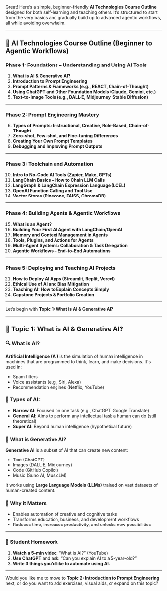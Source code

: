 Great! Here’s a simple, beginner-friendly **AI Technologies Course Outline** designed for both self-learning and teaching others. It’s structured to start from the very basics and gradually build up to advanced agentic workflows, all while avoiding overwhelm.

---

## 🧠 AI Technologies Course Outline (Beginner to Agentic Workflows)

### **Phase 1: Foundations – Understanding and Using AI Tools**

1. **What is AI & Generative AI?**
2. **Introduction to Prompt Engineering**
3. **Prompt Patterns & Frameworks (e.g., REACT, Chain-of-Thought)**
4. **Using ChatGPT and Other Foundation Models (Claude, Gemini, etc.)**
5. **Text-to-Image Tools (e.g., DALL·E, Midjourney, Stable Diffusion)**

---

### **Phase 2: Prompt Engineering Mastery**

6. **Types of Prompts: Instructional, Creative, Role-Based, Chain-of-Thought**
7. **Zero-shot, Few-shot, and Fine-tuning Differences**
8. **Creating Your Own Prompt Templates**
9. **Debugging and Improving Prompt Outputs**

---

### **Phase 3: Toolchain and Automation**

10. **Intro to No-Code AI Tools (Zapier, Make, GPTs)**
11. **LangChain Basics – How to Chain LLM Calls**
12. **LangGraph & LangChain Expression Language (LCEL)**
13. **OpenAI Function Calling and Tool Use**
14. **Vector Stores (Pinecone, FAISS, ChromaDB)**

---

### **Phase 4: Building Agents & Agentic Workflows**

15. **What is an Agent?**
16. **Building Your First AI Agent with LangChain/OpenAI**
17. **Memory and Context Management in Agents**
18. **Tools, Plugins, and Actions for Agents**
19. **Multi-Agent Systems: Collaboration & Task Delegation**
20. **Agentic Workflows – End-to-End Automations**

---

### **Phase 5: Deploying and Teaching AI Projects**

21. **How to Deploy AI Apps (Streamlit, Replit, Vercel)**
22. **Ethical Use of AI and Bias Mitigation**
23. **Teaching AI: How to Explain Concepts Simply**
24. **Capstone Projects & Portfolio Creation**

---

Let’s begin with **Topic 1: What is AI & Generative AI?**

---

## 🧠 Topic 1: What is AI & Generative AI?

### 🔍 What is AI?

**Artificial Intelligence (AI)** is the simulation of human intelligence in machines that are programmed to think, learn, and make decisions. It's used in:

* Spam filters
* Voice assistants (e.g., Siri, Alexa)
* Recommendation engines (Netflix, YouTube)

### 🤖 Types of AI:

* **Narrow AI**: Focused on one task (e.g., ChatGPT, Google Translate)
* **General AI**: Aims to perform any intellectual task a human can do (still theoretical)
* **Super AI**: Beyond human intelligence (hypothetical future)

### 🎨 What is Generative AI?

**Generative AI** is a subset of AI that can create new content:

* Text (ChatGPT)
* Images (DALL·E, Midjourney)
* Code (GitHub Copilot)
* Music (Suno AI, MusicLM)

It works using **Large Language Models (LLMs)** trained on vast datasets of human-created content.

### 🧠 Why it Matters

* Enables automation of creative and cognitive tasks
* Transforms education, business, and development workflows
* Reduces time, increases productivity, and unlocks new possibilities

---

### 📝 Student Homework

1. **Watch a 5-min video**: “What is AI?” (YouTube)
2. **Use ChatGPT** and ask: “Can you explain AI to a 5-year-old?”
3. **Write 3 things you’d like to automate using AI.**

---

Would you like me to move to **Topic 2: Introduction to Prompt Engineering** next, or do you want to add exercises, visual aids, or expand on this topic?
